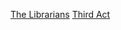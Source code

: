 [The Librarians](https://www.imdb.com/title/tt34966678/releaseinfo)
[Third Act](https://www.imdb.com/title/tt34963844/)
